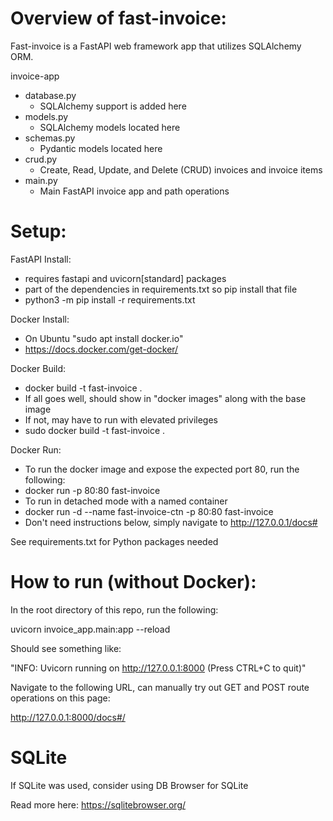 # Overview of fast-invoice:

Fast-invoice is a FastAPI web framework app that utilizes SQLAlchemy ORM.

invoice-app
* database.py
  * SQLAlchemy support is added here
* models.py
  * SQLAlchemy models located here
* schemas.py
  * Pydantic models located here
* crud.py
  * Create, Read, Update, and Delete (CRUD) invoices and invoice items
* main.py
  * Main FastAPI invoice app and path operations

# Setup:

FastAPI Install: 
* requires fastapi and uvicorn[standard] packages
* part of the dependencies in requirements.txt so pip install that file
* python3 -m pip install -r requirements.txt

Docker Install:
* On Ubuntu "sudo apt install docker.io"
* https://docs.docker.com/get-docker/

Docker Build:
* docker build -t fast-invoice .
* If all goes well, should show in "docker images" along with the base image
* If not, may have to run with elevated privileges
* sudo docker build -t fast-invoice .

Docker Run:
* To run the docker image and expose the expected port 80, run the following:
* docker run -p 80:80 fast-invoice
* To run in detached mode with a named container
* docker run -d --name fast-invoice-ctn -p 80:80 fast-invoice
* Don't need instructions below, simply navigate to http://127.0.0.1/docs#

See requirements.txt for Python packages needed

# How to run (without Docker):

In the root directory of this repo, run the following:

uvicorn invoice_app.main:app --reload

Should see something like:

"INFO: Uvicorn running on http://127.0.0.1:8000 (Press CTRL+C to quit)"

Navigate to the following URL, can manually try out GET and POST route
operations on this page:

http://127.0.0.1:8000/docs#/

# SQLite

If SQLite was used, consider using DB Browser for SQLite

Read more here: https://sqlitebrowser.org/
